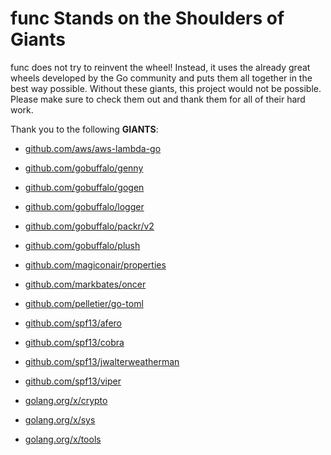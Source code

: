 # func Stands on the Shoulders of Giants

func does not try to reinvent the wheel! Instead, it uses the already great wheels developed by the Go community and puts them all together in the best way possible. Without these giants, this project would not be possible. Please make sure to check them out and thank them for all of their hard work.

Thank you to the following **GIANTS**:


* [github.com/aws/aws-lambda-go](https://godoc.org/github.com/aws/aws-lambda-go)

* [github.com/gobuffalo/genny](https://godoc.org/github.com/gobuffalo/genny)

* [github.com/gobuffalo/gogen](https://godoc.org/github.com/gobuffalo/gogen)

* [github.com/gobuffalo/logger](https://godoc.org/github.com/gobuffalo/logger)

* [github.com/gobuffalo/packr/v2](https://godoc.org/github.com/gobuffalo/packr/v2)

* [github.com/gobuffalo/plush](https://godoc.org/github.com/gobuffalo/plush)

* [github.com/magiconair/properties](https://godoc.org/github.com/magiconair/properties)

* [github.com/markbates/oncer](https://godoc.org/github.com/markbates/oncer)

* [github.com/pelletier/go-toml](https://godoc.org/github.com/pelletier/go-toml)

* [github.com/spf13/afero](https://godoc.org/github.com/spf13/afero)

* [github.com/spf13/cobra](https://godoc.org/github.com/spf13/cobra)

* [github.com/spf13/jwalterweatherman](https://godoc.org/github.com/spf13/jwalterweatherman)

* [github.com/spf13/viper](https://godoc.org/github.com/spf13/viper)

* [golang.org/x/crypto](https://godoc.org/golang.org/x/crypto)

* [golang.org/x/sys](https://godoc.org/golang.org/x/sys)

* [golang.org/x/tools](https://godoc.org/golang.org/x/tools)
